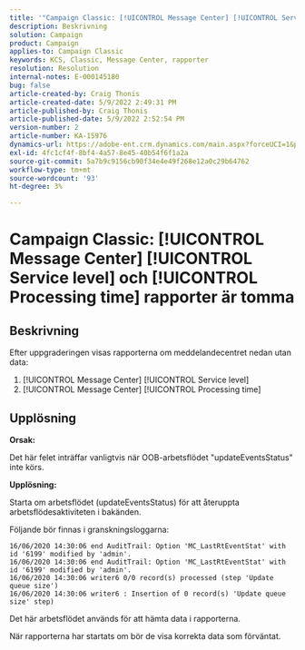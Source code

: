 ```yaml
---
title: '"Campaign Classic: [!UICONTROL Message Center] [!UICONTROL Service level] och [!UICONTROL Processing time] rapporter är tomma'
description: Beskrivning
solution: Campaign
product: Campaign
applies-to: Campaign Classic
keywords: KCS, Classic, Message Center, rapporter
resolution: Resolution
internal-notes: E-000145180
bug: false
article-created-by: Craig Thonis
article-created-date: 5/9/2022 2:49:31 PM
article-published-by: Craig Thonis
article-published-date: 5/9/2022 2:52:54 PM
version-number: 2
article-number: KA-15976
dynamics-url: https://adobe-ent.crm.dynamics.com/main.aspx?forceUCI=1&pagetype=entityrecord&etn=knowledgearticle&id=7f60453b-a7cf-ec11-a7b5-00224809c196
exl-id: 4fc1cf4f-8bf4-4a57-8e45-40b54f6f1a2a
source-git-commit: 5a7b9c9156cb90f34e4e49f268e12a0c29b64762
workflow-type: tm+mt
source-wordcount: '93'
ht-degree: 3%

---
```


# Campaign Classic: [!UICONTROL Message Center] [!UICONTROL Service level] och [!UICONTROL Processing time] rapporter är tomma

## Beskrivning


Efter uppgraderingen visas rapporterna om meddelandecentret nedan utan data:

1. [!UICONTROL Message Center] [!UICONTROL Service level]
2. [!UICONTROL Message Center] [!UICONTROL Processing time]


## Upplösning


<b>Orsak: </b>

Det här felet inträffar vanligtvis när OOB-arbetsflödet &quot;updateEventsStatus&quot; inte körs.

<b>Upplösning:</b>

Starta om arbetsflödet (updateEventsStatus) för att återuppta arbetsflödesaktiviteten i bakänden.

Följande bör finnas i granskningsloggarna:


```
16/06/2020 14:30:06 end AuditTrail: Option 'MC_LastRtEventStat' with id '6199' modified by 'admin'.
16/06/2020 14:30:06 end AuditTrail: Option 'MC_LastRtEventStat' with id '6199' modified by 'admin'.
16/06/2020 14:30:06 writer6 0/0 record(s) processed (step 'Update queue size')
16/06/2020 14:30:06 writer6 : Insertion of 0 record(s) 'Update queue size' step)
```


Det här arbetsflödet används för att hämta data i rapporterna.

När rapporterna har startats om bör de visa korrekta data som förväntat.
